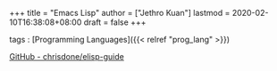 +++
title = "Emacs Lisp"
author = ["Jethro Kuan"]
lastmod = 2020-02-10T16:38:08+08:00
draft = false
+++

tags
: [Programming Languages]({{< relref "prog_lang" >}})


[GitHub - chrisdone/elisp-guide](https://github.com/chrisdone/elisp-guide)
